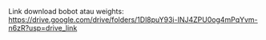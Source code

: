 Link download bobot atau weights:
https://drive.google.com/drive/folders/1Dl8puY93i-INJ4ZPU0og4mPqYvm-n6zR?usp=drive_link
